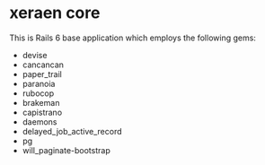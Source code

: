 # xeraen core

This is Rails 6 base application which employs the following gems:

* devise
* cancancan
* paper_trail
* paranoia
* rubocop
* brakeman
* capistrano
* daemons
* delayed_job_active_record
* pg
* will_paginate-bootstrap
